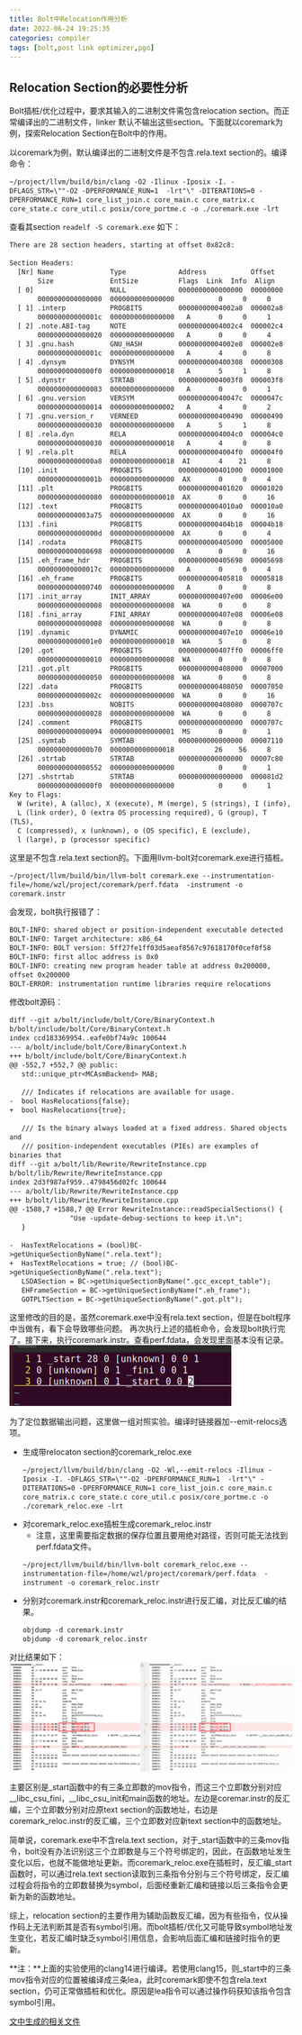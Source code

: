 ```yaml
---
title: Bolt中Relocation作用分析
date: 2022-06-24 19:25:35
categories: compiler
tags: [bolt,post link optimizer,pgo]
---
```

## Relocation Section的必要性分析
Bolt插桩/优化过程中，要求其输入的二进制文件需包含relocation section。而正常编译出的二进制文件，linker 默认不输出这些section。下面就以coremark为例，探索Relocation Section在Bolt中的作用。

以coremark为例，默认编译出的二进制文件是不包含.rela.text section的。编译命令：
```shell
~/project/llvm/build/bin/clang -O2 -Ilinux -Iposix -I. -DFLAGS_STR=\""-O2 -DPERFORMANCE_RUN=1  -lrt"\" -DITERATIONS=0 -DPERFORMANCE_RUN=1 core_list_join.c core_main.c core_matrix.c core_state.c core_util.c posix/core_portme.c -o ./coremark.exe -lrt
```
查看其section `readelf -S coremark.exe` 如下：
```shell
There are 28 section headers, starting at offset 0x82c8:

Section Headers:
  [Nr] Name              Type             Address           Offset
       Size              EntSize          Flags  Link  Info  Align
  [ 0]                   NULL             0000000000000000  00000000
       0000000000000000  0000000000000000           0     0     0
  [ 1] .interp           PROGBITS         00000000004002a8  000002a8
       000000000000001c  0000000000000000   A       0     0     1
  [ 2] .note.ABI-tag     NOTE             00000000004002c4  000002c4
       0000000000000020  0000000000000000   A       0     0     4
  [ 3] .gnu.hash         GNU_HASH         00000000004002e8  000002e8
       000000000000001c  0000000000000000   A       4     0     8
  [ 4] .dynsym           DYNSYM           0000000000400308  00000308
       00000000000000f0  0000000000000018   A       5     1     8
  [ 5] .dynstr           STRTAB           00000000004003f8  000003f8
       0000000000000083  0000000000000000   A       0     0     1
  [ 6] .gnu.version      VERSYM           000000000040047c  0000047c
       0000000000000014  0000000000000002   A       4     0     2
  [ 7] .gnu.version_r    VERNEED          0000000000400490  00000490
       0000000000000030  0000000000000000   A       5     1     8
  [ 8] .rela.dyn         RELA             00000000004004c0  000004c0
       0000000000000030  0000000000000018   A       4     0     8
  [ 9] .rela.plt         RELA             00000000004004f0  000004f0
       00000000000000a8  0000000000000018  AI       4    21     8
  [10] .init             PROGBITS         0000000000401000  00001000
       000000000000001b  0000000000000000  AX       0     0     4
  [11] .plt              PROGBITS         0000000000401020  00001020
       0000000000000080  0000000000000010  AX       0     0     16
  [12] .text             PROGBITS         00000000004010a0  000010a0
       0000000000003a75  0000000000000000  AX       0     0     16
  [13] .fini             PROGBITS         0000000000404b18  00004b18
       000000000000000d  0000000000000000  AX       0     0     4
  [14] .rodata           PROGBITS         0000000000405000  00005000
       0000000000000698  0000000000000000   A       0     0     16
  [15] .eh_frame_hdr     PROGBITS         0000000000405698  00005698
       000000000000017c  0000000000000000   A       0     0     4
  [16] .eh_frame         PROGBITS         0000000000405818  00005818
       0000000000000740  0000000000000000   A       0     0     8
  [17] .init_array       INIT_ARRAY       0000000000407e00  00006e00
       0000000000000008  0000000000000008  WA       0     0     8
  [18] .fini_array       FINI_ARRAY       0000000000407e08  00006e08
       0000000000000008  0000000000000008  WA       0     0     8
  [19] .dynamic          DYNAMIC          0000000000407e10  00006e10
       00000000000001e0  0000000000000010  WA       5     0     8
  [20] .got              PROGBITS         0000000000407ff0  00006ff0
       0000000000000010  0000000000000008  WA       0     0     8
  [21] .got.plt          PROGBITS         0000000000408000  00007000
       0000000000000050  0000000000000008  WA       0     0     8
  [22] .data             PROGBITS         0000000000408050  00007050
       000000000000002c  0000000000000000  WA       0     0     16
  [23] .bss              NOBITS           0000000000408080  0000707c
       0000000000000028  0000000000000000  WA       0     0     8
  [24] .comment          PROGBITS         0000000000000000  0000707c
       0000000000000094  0000000000000001  MS       0     0     1
  [25] .symtab           SYMTAB           0000000000000000  00007110
       0000000000000b70  0000000000000018          26    56     8
  [26] .strtab           STRTAB           0000000000000000  00007c80
       0000000000000552  0000000000000000           0     0     1
  [27] .shstrtab         STRTAB           0000000000000000  000081d2
       00000000000000f0  0000000000000000           0     0     1
Key to Flags:
  W (write), A (alloc), X (execute), M (merge), S (strings), I (info),
  L (link order), O (extra OS processing required), G (group), T (TLS),
  C (compressed), x (unknown), o (OS specific), E (exclude),
  l (large), p (processor specific)
```
这里是不包含.rela.text section的。下面用llvm-bolt对coremark.exe进行插桩。
```shell
~/project/llvm/build/bin/llvm-bolt coremark.exe --instrumentation-file=/home/wzl/project/coremark/perf.fdata  -instrument -o coremark.instr
```
会发现，bolt执行报错了：
```shell
BOLT-INFO: shared object or position-independent executable detected
BOLT-INFO: Target architecture: x86_64
BOLT-INFO: BOLT version: 5ff27fe1ff03d5aeaf8567c97618170f0cef8f58
BOLT-INFO: first alloc address is 0x0
BOLT-INFO: creating new program header table at address 0x200000, offset 0x200000
BOLT-ERROR: instrumentation runtime libraries require relocations
```
修改bolt源码：
```shell
diff --git a/bolt/include/bolt/Core/BinaryContext.h b/bolt/include/bolt/Core/BinaryContext.h
index ccd183369954..eafe0bf74a9c 100644
--- a/bolt/include/bolt/Core/BinaryContext.h
+++ b/bolt/include/bolt/Core/BinaryContext.h
@@ -552,7 +552,7 @@ public:
   std::unique_ptr<MCAsmBackend> MAB;
 
   /// Indicates if relocations are available for usage.
-  bool HasRelocations{false};
+  bool HasRelocations{true};
 
   /// Is the binary always loaded at a fixed address. Shared objects and
   /// position-independent executables (PIEs) are examples of binaries that
diff --git a/bolt/lib/Rewrite/RewriteInstance.cpp b/bolt/lib/Rewrite/RewriteInstance.cpp
index 2d3f987af959..4798456d02fc 100644
--- a/bolt/lib/Rewrite/RewriteInstance.cpp
+++ b/bolt/lib/Rewrite/RewriteInstance.cpp
@@ -1588,7 +1588,7 @@ Error RewriteInstance::readSpecialSections() {
               "Use -update-debug-sections to keep it.\n";
   }
 
-  HasTextRelocations = (bool)BC->getUniqueSectionByName(".rela.text");
+  HasTextRelocations = true; // (bool)BC->getUniqueSectionByName(".rela.text");
   LSDASection = BC->getUniqueSectionByName(".gcc_except_table");
   EHFrameSection = BC->getUniqueSectionByName(".eh_frame");
   GOTPLTSection = BC->getUniqueSectionByName(".got.plt");
```
这里修改的目的是，虽然coremark.exe中没有rela.text section，但是在bolt程序中当做有，看下会导致哪些问题。
再次执行上述的插桩命令，会发现bolt执行完了。接下来，执行coremark.instr。查看perf.fdata，会发现里面基本没有记录。
![](Bolt中Relocation作用分析/perf_fail.png)

为了定位数据输出问题，这里做一组对照实验。编译时链接器加--emit-relocs选项。

- 生成带relocaton section的coremark_reloc.exe
  ```
  ~/project/llvm/build/bin/clang -O2 -Wl,--emit-relocs -Ilinux -Iposix -I. -DFLAGS_STR=\""-O2 -DPERFORMANCE_RUN=1  -lrt"\" -DITERATIONS=0 -DPERFORMANCE_RUN=1 core_list_join.c core_main.c core_matrix.c core_state.c core_util.c posix/core_portme.c -o ./coremark_reloc.exe -lrt
  ```
- 对coremark_reloc.exe插桩生成coremark_reloc.instr
  - 注意，这里需要指定数据的保存位置且要用绝对路径，否则可能无法找到perf.fdata文件。
  ```
  ~/project/llvm/build/bin/llvm-bolt coremark_reloc.exe --instrumentation-file=/home/wzl/project/coremark/perf.fdata  -instrument -o coremark_reloc.instr
  ```
- 分别对coremark.instr和coremark_reloc.instr进行反汇编，对比反汇编的结果。
  ```
  objdump -d coremark.instr
  objdump -d coremark_reloc.instr
  ```
对比结果如下：
![](Bolt中Relocation作用分析/instr_diff.png)

主要区别是_start函数中的有三条立即数的mov指令，而这三个立即数分别对应__libc_csu_fini，__libc_csu_init和main函数的地址。左边是coremar.instr的反汇编，三个立即数分别对应原text section的函数地址，右边是coremark_reloc.instr的反汇编，三个立即数对应新text section中的函数地址。

简单说，coremark.exe中不含rela.text section，对于_start函数中的三条mov指令，bolt没有办法识别这三个立即数是与三个符号绑定的，因此，在函数地址发生变化以后，也就不能做地址更新。而coremark_reloc.exe在插桩时，反汇编_start函数时，可以通过rela.text section读取到三条指令分别与三个符号绑定，反汇编过程会将指令的立即数替换为symbol，后面经重新汇编和链接以后三条指令会更新为新的函数地址。

综上，relocation section的主要作用为辅助函数反汇编，因为有些指令，仅从操作码上无法判断其是否有symbol引用。而bolt插桩/优化又可能导致symbol地址发生变化，若反汇编时缺乏symbol引用信息，会影响后面汇编和链接时指令的更新。

**注：**上面的实验使用的clang14进行编译。若使用clang15，则_start中的三条mov指令对应的位置被编译成三条lea，此时coremark即使不包含rela.text section，仍可正常做插桩和优化。原因是lea指令可以通过操作码获知该指令包含symbol引用。

[文中生成的相关文件](https://github.com/zhihaishibei/BlogFile/tree/master/BoltRelocation)